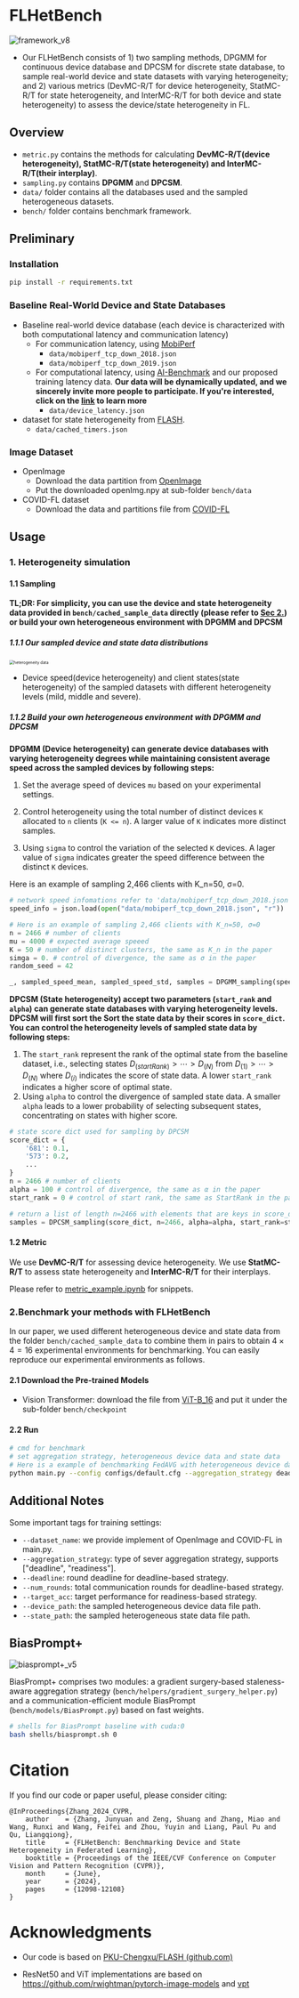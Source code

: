 # FLHetBench

![framework_v8](assets/framework.png)

- Our FLHetBench consists of 1) two sampling methods, DPGMM for continuous device database and DPCSM for discrete state database, to sample real-world device and state datasets with varying heterogeneity; and 2) various metrics (DevMC-R/T for device heterogeneity, StatMC-R/T for state heterogeneity, and InterMC-R/T for both device and state heterogeneity) to assess the device/state heterogeneity in FL. 

## Overview

- `metric.py` contains the methods for calculating **DevMC-R/T(device heterogeneity), StatMC-R/T(state heterogeneity) and InterMC-R/T(their interplay)**.
- `sampling.py` contains **DPGMM** and **DPCSM**.
- `data/` folder contains all the databases used and the sampled heterogeneous datasets.
- `bench/` folder contains benchmark framework.

## Preliminary

### Installation

```bash
pip install -r requirements.txt
```

### Baseline Real-World Device and State Databases

- Baseline real-world device database (each device is characterized with both computational latency and communication latency) 
  - For communication latency, using [MobiPerf](https://www.measurementlab.net/tests/mobiperf/)
    - `data/mobiperf_tcp_down_2018.json`
    - `data/mobiperf_tcp_down_2019.json`
  - For computational latency, using [AI-Benchmark](https://ai-benchmark.com/) and our proposed training latency data. **Our data will be dynamically updated, and we sincerely invite more people to participate. If you're interested, click on the [link](https://docs.google.com/document/d/1KwNdgW57gNs8VskZwdUGhLg6b_XaplPWdaTRcmbQeWk/edit?usp=sharing) to learn more**
    - `data/device_latency.json`
- dataset for state heterogeneity from [FLASH](https://github.com/PKU-Chengxu/FLASH).
  - `data/cached_timers.json`

### Image Dataset

- OpenImage
  - Download the data partition from [OpenImage](https://drive.google.com/file/d/1ZkNndV-MsMl5fsF3scIy7PNTvotjMtf2/view?usp=sharing)
  - Put the downloaded openImg.npy at sub-folder `bench/data`
- COVID-FL dataset
  - Download the data and partitions file from [COVID-FL](https://drive.google.com/file/d/1BiG30JJ7U2BT0x92DjwfPeLb-uwTHdUV/view?usp=sharing)

## Usage

### 1. Heterogeneity simulation


#### 1.1 Sampling

**TL;DR: For simplicity, you can use the device and state heterogeneity data provided in `bench/cached_sample_data` directly (please refer to [Sec 2.](#2benchmark-your-methods-with-flhetbench)) or build your own heterogeneous environment with DPGMM and DPCSM**

##### 1.1.1 Our sampled device and state data distributions

<img src="assets/heterogeneity data.png" alt="heterogeneity data" style="zoom:50%;" />

- Device speed(device heterogeneity) and client states(state heterogeneity) of the sampled datasets with different heterogeneity levels (mild, middle and severe).

##### 1.1.2 Build your own heterogeneous environment with DPGMM and DPCSM 

**DPGMM (Device heterogeneity) can generate device databases with varying heterogeneity degrees while maintaining consistent average speed across the sampled devices by following steps:**

1. Set the average speed of devices `mu` based on your experimental settings.

2. Control heterogeneity using the total number of distinct devices `K` allocated to `n` clients (`K <= n`). A larger value of `K` indicates more distinct samples.

3. Using `sigma` to control the variation of the selected `K` devices. A lager value of `sigma` indicates greater the speed difference between the distinct `K` devices.

Here is an example of sampling 2,466 clients with K_n=50, σ=0.

```python
# network speed infomations refer to 'data/mobiperf_tcp_down_2018.json'
speed_info = json.load(open("data/mobiperf_tcp_down_2018.json", "r"))

# Here is an example of sampling 2,466 clients with K_n=50, σ=0
n = 2466 # number of clients
mu = 4000 # expected average speeed
K = 50 # number of distinct clusters, the same as K_n in the paper
simga = 0. # control of divergence, the same as σ in the paper
random_seed = 42

_, sampled_speed_mean, sampled_speed_std, samples = DPGMM_sampling(speed_info, mu0=mu, K=k, sigma=sigma, n=2466, seed=random_seed)
```

**DPCSM (State heterogeneity) accept two parameters (`start_rank` and `alpha`) can generate state databases with varying heterogeneity levels. DPCSM will first sort the Sort the state data by their scores in `score_dict`. You can control the heterogeneity levels of sampled state data by following steps:**

1. The `start_rank` represent the rank of the optimal state from the baseline dataset, i.e., selecting states $D_{(startRank)}>\cdots>D_{(N)}$ from $D_{(1)}>\cdots>D_{(N)}$ where $D_{(i)}$ indicates the score of state data. A lower `start_rank` indicates a higher score of optimal state.
2. Using `alpha` to control the divergence of sampled state data. A smaller `alpha` leads to a lower probability of selecting subsequent states, concentrating on states with higher score.

```python
# state score dict used for sampling by DPCSM
score_dict = {
    '681': 0.1,
    '573': 0.2,
    ...
}
n = 2466 # number of clients
alpha = 100 # control of divergence, the same as α in the paper
start_rank = 0 # control of start rank, the same as StartRank in the paper

# return a list of length n=2466 with elements that are keys in score_dict
samples = DPCSM_sampling(score_dict, n=2466, alpha=alpha, start_rank=start_rank)
```

#### 1.2 Metric

We use **DevMC-R/T** for assessing device heterogeneity. We use **StatMC-R/T** to assess state heterogeneity and **InterMC-R/T** for their interplays.

Please refer to [metric_example.ipynb](metric_example.ipynb) for snippets.

### 2.Benchmark your methods with FLHetBench

In our paper, we used different heterogeneous device and state data from the folder `bench/cached_sample_data` to combine them in pairs to obtain $4\times4=16$ experimental environments for benchmarking. You can easily reproduce our experimental environments as follows.

#### 2.1 Download the Pre-trained Models

- Vision Transformer: download the file from [ViT-B_16](https://drive.google.com/file/d/13DD-dYP3RjMwkYeLYeqdGCXfUBZKEZcQ/view?usp=drive_link) and put it under the sub-folder `bench/checkpoint`

#### 2.2 Run

```bash
# cmd for benchmark
# set aggregation strategy, heterogeneous device data and state data
# Here is a example of benchmarking FedAVG with heterogeneous device data = case1.json and heterogeneous state data = case2.json
python main.py --config configs/default.cfg --aggregation_strategy deadline --device_path cached_sample_data/device/case1.json --state_path cached_sample_data/state/case2.json
```

## Additional Notes

Some important tags for training settings:

- `--dataset_name`: we provide implement of OpenImage and COVID-FL in main.py.
- `--aggregation_strategy`: type of sever aggregation strategy, supports ["deadline", "readiness"].
- `--deadline`: round deadline for deadline-based strategy.
- `--num_rounds`: total communication rounds for deadline-based strategy.
- `--target_acc`: target performance for readiness-based strategy.
- `--device_path`: the sampled heterogeneous device data file path.
- `--state_path`: the sampled heterogeneous state data file path.

## BiasPrompt+

![biasprompt+_v5](assets/biasprompt+.png)

BiasPrompt+ comprises two modules: a gradient surgery-based staleness-aware aggregation strategy (`bench/helpers/gradient_surgery_helper.py`) and a communication-efficient module BiasPrompt (`bench/models/BiasPrompt.py`) based on fast weights.

```bash
# shells for BiasPrompt baseline with cuda:0
bash shells/biasprompt.sh 0
```

# Citation
If you find our code or paper useful, please consider citing:
```
@InProceedings{Zhang_2024_CVPR,
    author    = {Zhang, Junyuan and Zeng, Shuang and Zhang, Miao and Wang, Runxi and Wang, Feifei and Zhou, Yuyin and Liang, Paul Pu and Qu, Liangqiong},
    title     = {FLHetBench: Benchmarking Device and State Heterogeneity in Federated Learning},
    booktitle = {Proceedings of the IEEE/CVF Conference on Computer Vision and Pattern Recognition (CVPR)},
    month     = {June},
    year      = {2024},
    pages     = {12098-12108}
}
```

# Acknowledgments

- Our code is based on [PKU-Chengxu/FLASH (github.com)](https://github.com/PKU-Chengxu/FLASH)

- ResNet50 and ViT implementations are based on https://github.com/rwightman/pytorch-image-models and [vpt](https://github.com/KMnP/vpt)

